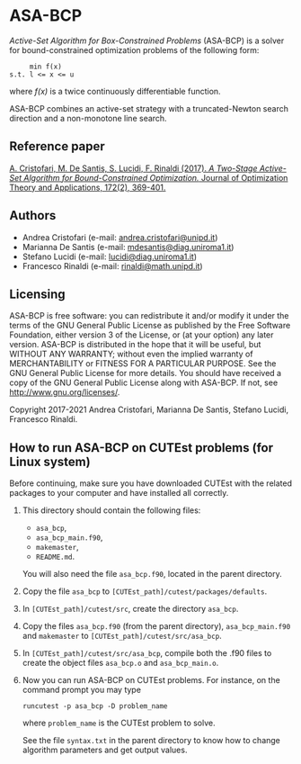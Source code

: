 # ASA-BCP

_Active-Set Algorithm for Box-Constrained Problems_ (ASA-BCP) is a solver for bound-constrained
optimization problems of the following form:

         min f(x)
    s.t. l <= x <= u

where _f(x)_ is a twice continuously differentiable function.

ASA-BCP combines an active-set strategy with a truncated-Newton search direction and a non-monotone line search.

## Reference paper

[A. Cristofari, M. De Santis, S. Lucidi, F. Rinaldi (2017). _A Two-Stage Active-Set Algorithm for Bound-Constrained Optimization._
Journal of Optimization Theory and Applications, 172(2), 369-401.](https://link.springer.com/article/10.1007/s10957-016-1024-9)

## Authors

* Andrea Cristofari (e-mail: [andrea.cristofari@unipd.it](mailto:andrea.cristofari@unipd.it))
* Marianna De Santis (e-mail: [mdesantis@diag.uniroma1.it](mailto:mdesantis@diag.uniroma1.it))
* Stefano Lucidi (e-mail: [lucidi@diag.uniroma1.it](mailto:lucidi@diag.uniroma1.it))
* Francesco Rinaldi (e-mail: [rinaldi@math.unipd.it](mailto:rinaldi@math.unipd.it))

## Licensing

ASA-BCP is free software: you can redistribute it and/or modify
it under the terms of the GNU General Public License as published by
the Free Software Foundation, either version 3 of the License, or
(at your option) any later version.
ASA-BCP is distributed in the hope that it will be useful,
but WITHOUT ANY WARRANTY; without even the implied warranty of
MERCHANTABILITY or FITNESS FOR A PARTICULAR PURPOSE. See the
GNU General Public License for more details.
You should have received a copy of the GNU General Public License
along with ASA-BCP. If not, see <http://www.gnu.org/licenses/>.

Copyright 2017-2021 Andrea Cristofari, Marianna De Santis,
Stefano Lucidi, Francesco Rinaldi.

## How to run ASA-BCP on CUTEst problems (for Linux system)

Before continuing, make sure you have downloaded CUTEst with the related
packages to your computer and have installed all correctly.

1. This directory should contain the following files:
    * `asa_bcp`,
    * `asa_bcp_main.f90`,
    * `makemaster`,
    * `README.md`.

    You will also need the file `asa_bcp.f90`, located in the parent
    directory.

2. Copy the file `asa_bcp` to `[CUTEst_path]/cutest/packages/defaults`.

3. In `[CUTEst_path]/cutest/src`, create the directory `asa_bcp`.

4. Copy the files `asa_bcp.f90` (from the parent directory),
   `asa_bcp_main.f90` and `makemaster` to `[CUTEst_path]/cutest/src/asa_bcp`.

5. In `[CUTEst_path]/cutest/src/asa_bcp`, compile both the .f90 files to
   create the object files `asa_bcp.o` and `asa_bcp_main.o`.

6. Now you can run ASA-BCP on CUTEst problems. For instance, on the
   command prompt you may type

   `runcutest -p asa_bcp -D problem_name`

   where `problem_name` is the CUTEst problem to solve.

   See the file `syntax.txt` in the parent directory to know how to change
   algorithm parameters and get output values.